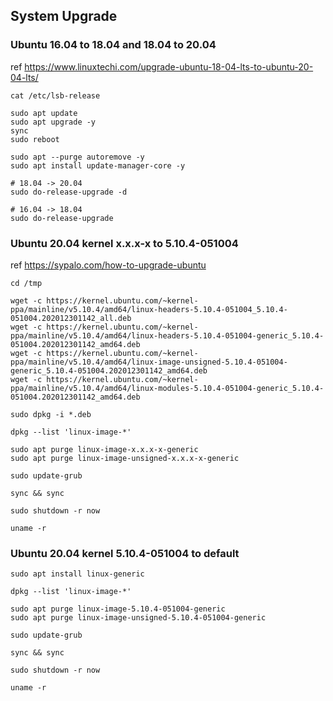 ## System Upgrade

### Ubuntu 16.04 to 18.04 and 18.04 to 20.04

ref https://www.linuxtechi.com/upgrade-ubuntu-18-04-lts-to-ubuntu-20-04-lts/

```
cat /etc/lsb-release

sudo apt update
sudo apt upgrade -y
sync
sudo reboot
```

```
sudo apt --purge autoremove -y
sudo apt install update-manager-core -y

# 18.04 -> 20.04
sudo do-release-upgrade -d

# 16.04 -> 18.04
sudo do-release-upgrade
```

### Ubuntu 20.04 kernel x.x.x-x to 5.10.4-051004

ref https://sypalo.com/how-to-upgrade-ubuntu

```
cd /tmp

wget -c https://kernel.ubuntu.com/~kernel-ppa/mainline/v5.10.4/amd64/linux-headers-5.10.4-051004_5.10.4-051004.202012301142_all.deb
wget -c https://kernel.ubuntu.com/~kernel-ppa/mainline/v5.10.4/amd64/linux-headers-5.10.4-051004-generic_5.10.4-051004.202012301142_amd64.deb
wget -c https://kernel.ubuntu.com/~kernel-ppa/mainline/v5.10.4/amd64/linux-image-unsigned-5.10.4-051004-generic_5.10.4-051004.202012301142_amd64.deb
wget -c https://kernel.ubuntu.com/~kernel-ppa/mainline/v5.10.4/amd64/linux-modules-5.10.4-051004-generic_5.10.4-051004.202012301142_amd64.deb

sudo dpkg -i *.deb

dpkg --list 'linux-image-*'

sudo apt purge linux-image-x.x.x-x-generic
sudo apt purge linux-image-unsigned-x.x.x-x-generic

sudo update-grub

sync && sync

sudo shutdown -r now
```

```
uname -r
```

### Ubuntu 20.04 kernel 5.10.4-051004 to default

```
sudo apt install linux-generic

dpkg --list 'linux-image-*'

sudo apt purge linux-image-5.10.4-051004-generic
sudo apt purge linux-image-unsigned-5.10.4-051004-generic

sudo update-grub

sync && sync

sudo shutdown -r now
```

```
uname -r
```
